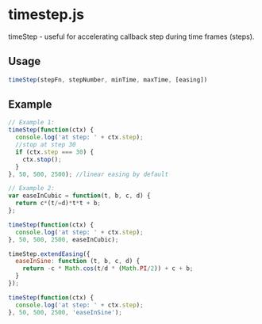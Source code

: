 timestep.js
===========

timeStep - useful for accelerating callback step during time frames (steps).


Usage
-----

```js
timeStep(stepFn, stepNumber, minTime, maxTime, [easing])
```

Example
-------

```js
// Example 1:
timeStep(function(ctx) {
  console.log('at step: ' + ctx.step);
  //stop at step 30
  if (ctx.step === 30) {
    ctx.stop();
  }
}, 50, 500, 2500); //linear easing by default
```

```js
// Example 2:
var easeInCubic = function(t, b, c, d) {
  return c*(t/=d)*t*t + b;
};

timeStep(function(ctx) {
  console.log('at step: ' + ctx.step);
}, 50, 500, 2500, easeInCubic);
```

```js
timeStep.extendEasing({
  easeInSine: function (t, b, c, d) {
    return -c * Math.cos(t/d * (Math.PI/2)) + c + b;
  }
});

timeStep(function(ctx) {
  console.log('at step: ' + ctx.step);
}, 50, 500, 2500, 'easeInSine');
```

